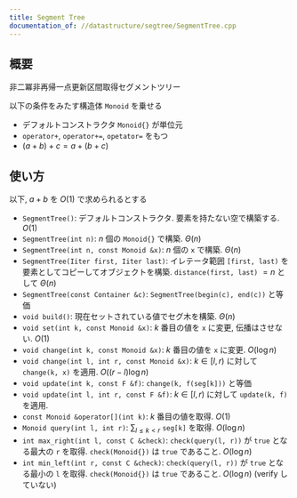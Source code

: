 ```yaml
---
title: Segment Tree
documentation_of: //datastructure/segtree/SegmentTree.cpp
---
```


## 概要

非二冪非再帰一点更新区間取得セグメントツリー

以下の条件をみたす構造体 `Monoid` を乗せる

- デフォルトコンストラクタ `Monoid{}` が単位元
- `operator+`, `operator+=`, `opetator=` をもつ
- $(a + b) + c = a + (b + c)$

## 使い方

以下, $a + b$ を $O(1)$ で求められるとする

- `SegmentTree()`: デフォルトコンストラクタ. 要素を持たない空で構築する. $O(1)$
- `SegmentTree(int n)`: $n$ 個の `Monoid{}` で構築. $\Theta(n)$
- `SegmentTree(int n, const Monoid &x)`: $n$ 個の `x` で構築. $\Theta(n)$
- `SegmentTree(Iiter first, Iiter last)`: イレテータ範囲 `[first, last)` を要素としてコピーしてオブジェクトを構築. `distance(first, last)` $= n$ として $\Theta(n)$
- `SegmentTree(const Container &c)`: `SegmentTree(begin(c), end(c))` と等価
- `void build()`: 現在セットされている値でセグ木を構築. $\Theta(n)$
- `void set(int k, const Monoid &x)`: $k$ 番目の値を `x` に変更, 伝播はさせない. $O(1)$
- `void change(int k, const Monoid &x)`: $k$ 番目の値を `x` に変更. $O(\log n)$
- `void change(int l, int r, const Monoid &x)`: $k \in [l, r)$ に対して `change(k, x)` を適用. $O((r - l)\log n)$
- `void update(int k, const F &f)`: `change(k, f(seg[k]))` と等価
- `void update(int l, int r, const F &f)`: $k \in [l, r)$ に対して `update(k, f)` を適用.
- `const Monoid &operator[](int k)`: $k$ 番目の値を取得. $O(1)$
- `Monoid query(int l, int r)`: $\sum _ {l \le k < r}$ `seg[k]` を取得. $O(\log n)$
- `int max_right(int l, const C &check)`: `check(query(l, r))` が `true` となる最大の `r` を取得. `check(Monoid{})` は `true` であること. $O(\log n)$
- `int min_left(int r, const C &check)`: `check(query(l, r))` が `true` となる最小の `l` を取得. `check(Monoid{})` は `true` であること. $O(\log n)$ (verify していない)
